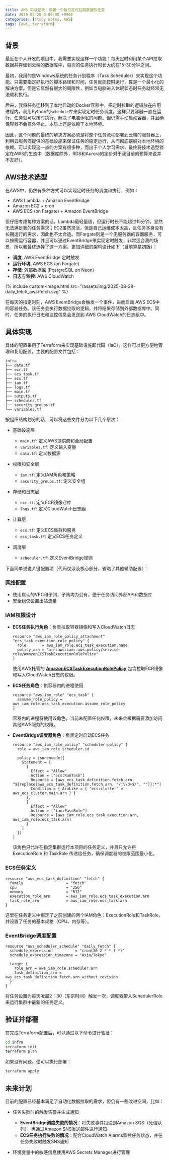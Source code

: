 ```yaml
---
title: AWS 实战记录：部署一个每日定时拉取数据的任务
date: 2025-08-28 0:00:00 +0900
categories: [Study notes, AWS]
tags: [aws, terraform]
---
```


## 背景

最近在个人开发的项目中，我需要实现这样一个功能：每天定时利用某个API拉取数据并存储到云端的数据库中，每次的任务执行时长大约在15-30分钟之间。

最初，我用的是Windows系统的任务计划程序（Task Scheduler）来实现这个功能。只需要指定好执行的脚本路径和时间，任务就能按时运行，算是一个最小化的解决方案。但是它显然有很大的局限性，例如当电脑进入休眠状态时任务就经常无法顺利执行。

后来，我将任务迁移到了本地启动的Docker容器中，把定时拉取的逻辑放在应用进程内，利用Python的`schedule`库来实现定时任务调度。这样只要容器一直在运行，任务就可以按时执行，解决了电脑休眠的问题。但仍需手动启动容器，并且确保容器不会意外停止。本质上还是依赖于本地环境。

因此，这个问题的最终的解决方案必须是将整个任务流程部署到云端的服务器上，利用云服务商提供的基础设施来保证任务的稳定运行，从而彻底摆脱对本地环境的依赖。可以实现这一点的方案有很多种，而出于个人学习需求，最终将技术选型锁定在AWS的生态中（数据库除外，RDS和Aurora的定价对于我目前的预算来说并不友好）。

## AWS技术选型

在AWS中，仍然有多种方式可以实现定时任务的调度和执行，例如：

- AWS Lambda + Amazon EventBridge
- Amazon EC2 + cron
- AWS ECS (on Fargate) + Amazon EventBridge

但仔细考虑每种方案的话，Lambda最轻量级，但运行时长不能超过15分钟，显然无法满足我的任务需求；EC2虽然灵活，但是自己运维成本太高，且任务本身没有长期运行的需求，因此也不太合适。而Fargate则是一个无服务器的容器服务，可以按需运行容器，并且可以通过EventBridge来实现定时触发，非常适合我的场景，所以我最终选择了这一方案。更加详细的架构设计如下（目前算是初版）：

- **调度**: AWS EventBridge 定时触发
- **运行环境**: AWS ECS (on Fargate)
- **存储**: 外部数据库 (PostgreSQL on Neon)
- **日志与监控**: AWS CloudWatch

{% include custom-image.html src="/assets/img/2025-08-28-daily_fetch_aws/fetch.svg" %}

在每天的指定时刻，AWS EventBridge会触发一个事件，进而启动 AWS ECS中的容器任务。该任务会执行数据拉取的逻辑，并将结果存储到外部数据库中。同时，任务的执行日志和监控信息会发送到 AWS CloudWatch的日志组中。

## 具体实现

具体的配置采用了Terraform来实现基础设施即代码（IaC），这样可以更方便地管理和复用配置。主要的配置文件包括：

```
infra
├── data.tf
├── ecr.tf
├── ecs_task.tf
├── ecs.tf
├── iam.tf
├── logs.tf
├── main.tf
├── outputs.tf
├── scheduler.tf
├── security_groups.tf
└── variables.tf
```

按组织结构划分的话，可以将这些文件分为以下几个层次：

- 基础设施层
  - `main.tf`: 定义AWS提供商和全局配置
  - `variables.tf`: 定义输入变量
  - `data.tf`: 定义数据源

- 权限和安全层
  - `iam.tf`: 定义IAM角色和策略
  - `security_groups.tf`: 定义安全组

- 存储和日志层
  - `ecr.tf`: 定义ECR镜像仓库
  - `logs.tf`: 定义CloudWatch日志组

- 计算层
  - `ecs.tf`: 定义ECS集群和服务
  - `ecs_task.tf`: 定义ECS任务定义

- 调度层
  - `scheduler.tf`: 定义EventBridge规则

下面简单说说关键配置项（代码仅涉及核心部分，省略了其他辅助配置）：

### 网络配置

- 使用默认的VPC和子网，子网均为公有，便于任务访问外部API和数据库
- 安全组仅设置出站流量

### IAM权限设计

- **ECS任务执行角色**：负责拉取容器镜像和写入CloudWatch日志 
  ```hcl
  resource "aws_iam_role_policy_attachment" "ecs_task_execution_role_policy" {
    role       = aws_iam_role.ecs_task_execution.name
    policy_arn = "arn:aws:iam::aws:policy/service-role/AmazonECSTaskExecutionRolePolicy"
  }
  ```

  使用AWS托管的 **[AmazonECSTaskExecutionRolePolicy](https://docs.aws.amazon.com/aws-managed-policy/latest/reference/AmazonECSTaskExecutionRolePolicy.html)** 包含拉取ECR镜像和写入CloudWatch日志的权限。

- **ECS任务角色**：供容器内的进程使用
  ```hcl
  resource "aws_iam_role" "ecs_task" {
    assume_role_policy = aws_iam_role.ecs_task_execution.assume_role_policy
  }
  ```

  容器内的进程将使用该角色。当前未配置任何权限，未来会根据需要添加访问其他AWS服务的权限。

- **EventBridge调度器角色**：负责定时启动ECS任务
  ```hcl
  resource "aws_iam_role_policy" "scheduler-policy" {
    role = aws_iam_role.scheduler.id
    
    policy = jsonencode({
      Statement = [
        {
          Effect = "Allow"
          Action = ["ecs:RunTask"]
          Resource = [aws_ecs_task_definition.fetch.arn, "${replace(aws_ecs_task_definition.fetch.arn, "/:\\d+$/", "")}:*"]
          Condition = { ArnLike = { "ecs:cluster" = aws_ecs_cluster.main.arn } }
        },
        {
          Effect = "Allow"
          Action = ["iam:PassRole"]
          Resource = [aws_iam_role.ecs_task_execution.arn, aws_iam_role.ecs_task.arn]
        }
      ]
    })
  }
  ```

  该角色只允许在指定集群运行本项目的任务定义，并且只允许将 ExecutionRole 和 TaskRole 传递给任务，确保调度器的权限范围最小化。

### ECS任务定义

```hcl
resource "aws_ecs_task_definition" "fetch" {
  family                   = "fetch"
  cpu                      = "256"
  memory                   = "512"
  execution_role_arn       = aws_iam_role.ecs_task_execution.arn
  task_role_arn            = aws_iam_role.ecs_task.arn
}
```

这里在任务定义中绑定了之前创建的两个IAM角色：ExecutionRole和TaskRole，并设置了任务的基本规格（CPU、内存等）。

### EventBridge调度配置

```hcl
resource "aws_scheduler_schedule" "daily_fetch" {
  schedule_expression          = "cron(30 2 * * ? *)"
  schedule_expression_timezone = "Asia/Tokyo"

  target {
    role_arn = aws_iam_role.scheduler.arn
    task_definition_arn = aws_ecs_task_definition.fetch.arn_without_revision
  }
}
```

将任务设置为每天凌晨2：30（东京时间）触发一次，调度器带入SchedulerRole来运行集群中最新的任务定义。

## 验证并部署

在完成Terraform配置后，可以通过以下命令进行验证：

```bash
cd infra
terraform init
terraform plan
```

如果没有问题，便可以执行部署：
```bash
terraform apply
```

## 未来计划

目前的配置已经基本满足了自动化数据拉取的需求，但仍有一些改进空间，比如：

- 任务失败时的触发告警并生成通知
  - **EventBridge调度失败的情况**：将失败事件投递到Amazon SQS（死信队列），再通过Amazon SNS发送邮件进行通知
  - **ECS任务执行失败的情况**：配合CloudWatch Alarms监控任务状态，并在任务失败时触发SNS通知

- 环境变量中的敏感信息使用AWS Secrets Manager进行管理
